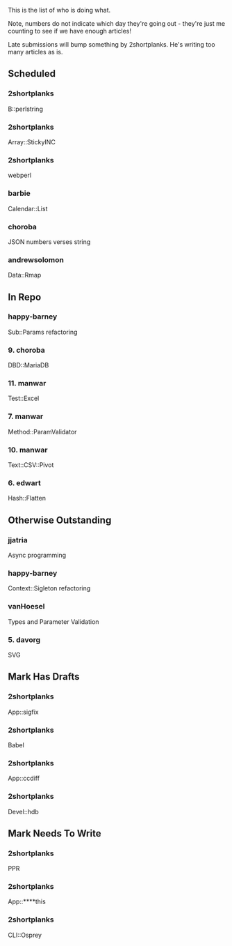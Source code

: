 This is the list of who is doing what.

Note, numbers do not indicate which day they're going out - they're just me counting to see if we have enough articles!

Late submissions will bump something by 2shortplanks.  He's writing too many articles as is.

## Scheduled

### 2shortplanks

B::perlstring

### 2shortplanks

Array::StickyINC

### 2shortplanks

webperl

### barbie

Calendar::List

### choroba

JSON numbers verses string

### andrewsolomon

Data::Rmap

## In Repo

### happy-barney

Sub::Params refactoring

### 9. choroba

DBD::MariaDB

### 11. manwar

Test::Excel

### 7. manwar

Method::ParamValidator

### 10. manwar

Text::CSV::Pivot

### 6. edwart

Hash::Flatten

## Otherwise Outstanding

### jjatria

Async programming

### happy-barney

Context::Sigleton refactoring

### vanHoesel

Types and Parameter Validation

### 5. davorg

SVG

## Mark Has Drafts

### 2shortplanks

App::sigfix

### 2shortplanks

Babel

### 2shortplanks

App::ccdiff

### 2shortplanks

Devel::hdb

## Mark Needs To Write

### 2shortplanks

PPR

### 2shortplanks

App::****this

### 2shortplanks

CLI::Osprey

